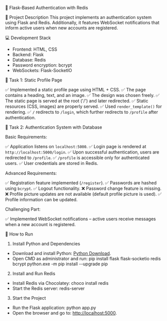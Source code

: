📍 Flask-Based Authentication with Redis

📎 Project Description
This project implements an authentication system using Flask and Redis. Additionally, it features WebSocket notifications that inform active users when new accounts are registered.

💻 Development Stack 
- Frontend: HTML, CSS
- Backend: Flask
- Database: Redis
- Password encryption: bcrypt
- WebSockets: Flask-SocketIO

📌 Task 1: Static Profile Page

✅ Implemented a static profile page using HTML + CSS.
✅ The page contains a heading, text, and an image.
✅ The design was chosen freely.
✅ The static page is served at the root ('/') and later redirected.
✅ Static resources (CSS, images) are properly served.
✅ Used `render_template()` for rendering.
✅ `/` redirects to `/login`, which further redirects to `/profile` after authentication.

📌 Task 2: Authentication System with Database

Basic Requirements:

✅ Application listens on `localhost:5000`.
✅ Login page is rendered at `http://localhost:5000/login`.
✅ Upon successful authentication, users are redirected to `/profile`.
✅ `/profile` is accessible only for authenticated users.
✅ User credentials are stored in Redis.

Advanced Requirements:

✅ Registration feature implemented (`/register`).
✅ Passwords are hashed using `bcrypt`.
✅ Logout functionality.
❌ Password change feature is missing.
❌ Profile picture updates are not available (default profile picture is used).
✅ Profile information can be updated.

Challenging Part:

✅ Implemented WebSocket notifications – active users receive messages when a new account is registered.

🚀 How to Run

1. Install Python and Dependencies
- Download and install Python: [Python Download](https://www.python.org/downloads/release/python-3132/).
- Open CMD as administrator and run:
  pip install flask flask-socketio redis bcrypt
  python.exe -m pip install --upgrade pip

2. Install and Run Redis
- Install Redis via Chocolatey:
  choco install redis
- Start the Redis server:
  redis-server

3. Start the Project
- Run the Flask application:
  python app.py
- Open the browser and go to: [http://localhost:5000](http://localhost:5000).